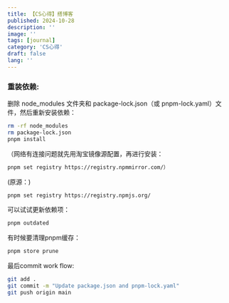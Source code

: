 ```yaml
---
title: 【CS心得】搭博客
published: 2024-10-28
description: ''
image: ''
tags: [journal]
category: 'CS心得'
draft: false 
lang: ''
---
```

### 重装依赖: 
删除 node_modules 文件夹和 package-lock.json（或 pnpm-lock.yaml）文件，然后重新安装依赖：
```zsh 
rm -rf node_modules
rm package-lock.json
pnpm install
```
（网络有连接问题就先用淘宝镜像源配置，再进行安装：
```zsh
pnpm set registry https://registry.npmmirror.com/）
```
(原源：)
```zsh
pnpm set registry https://registry.npmjs.org/
```
可以试试更新依赖项：
```zsh
pnpm outdated
```
有时候要清理pnpm缓存：
```zsh
pnpm store prune
```
最后commit work flow:
```zsh
git add .  
git commit -m "Update package.json and pnpm-lock.yaml" 
git push origin main
```
